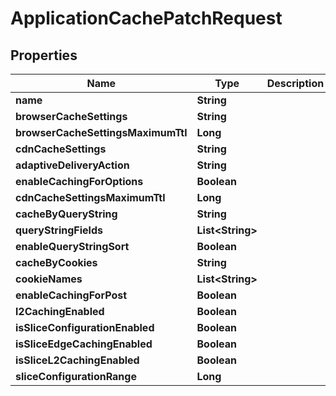 

# ApplicationCachePatchRequest


## Properties

| Name | Type | Description | Notes |
|------------ | ------------- | ------------- | -------------|
|**name** | **String** |  |  [optional] |
|**browserCacheSettings** | **String** |  |  [optional] |
|**browserCacheSettingsMaximumTtl** | **Long** |  |  [optional] |
|**cdnCacheSettings** | **String** |  |  [optional] |
|**adaptiveDeliveryAction** | **String** |  |  [optional] |
|**enableCachingForOptions** | **Boolean** |  |  [optional] |
|**cdnCacheSettingsMaximumTtl** | **Long** |  |  [optional] |
|**cacheByQueryString** | **String** |  |  [optional] |
|**queryStringFields** | **List&lt;String&gt;** |  |  [optional] |
|**enableQueryStringSort** | **Boolean** |  |  [optional] |
|**cacheByCookies** | **String** |  |  [optional] |
|**cookieNames** | **List&lt;String&gt;** |  |  [optional] |
|**enableCachingForPost** | **Boolean** |  |  [optional] |
|**l2CachingEnabled** | **Boolean** |  |  [optional] |
|**isSliceConfigurationEnabled** | **Boolean** |  |  [optional] |
|**isSliceEdgeCachingEnabled** | **Boolean** |  |  [optional] |
|**isSliceL2CachingEnabled** | **Boolean** |  |  [optional] |
|**sliceConfigurationRange** | **Long** |  |  [optional] |



